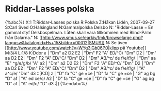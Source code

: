 # Riddar-Lasses polska

{%abc%}
X:1
T:Riddar-Lasses polska
R:Polska
Z:Håkan Lidén, 2007-09-27
S:Carl Sved
O:Hälsingland
N:Gammalpolska Delsbo
N: "Riddar-Lasse = En gammal styf Delsbospelman. Låten skall vara tillkommen med Blind-Palm från Dalarna."
N: [[http://www.smus.se/earkiv/fmk/browselarge.php?lang=sw&katalogid=Hs+15&bildnr=00012|SMUS]]
N: Se även [[http://www.youtube.com/watch?v=WYg3jGb06P0|klipp på Youtube]]
M:3/4
L:1/8
K:Ddor
a | "Dm" a2 D2 E2 | "Dm" F2 "A" ED/^C/ "Dm" D2 | "Dm" aa D2 E2 | "Dm" F2 "A" ED/^C/ "Dm" D2 | "Dm" AB/^c/ de f/e/f/g/ |
"Dm" aa "E" ^g/e/g/b/ "A" a2 | "Dm" a2 D2 E2 | "Dm" F2 "A" ED/^C/ "Dm" D2 | "Dm" aa D2 E2 | "Dm" F2 "A" ED/^C/ "Dm" D2 |
"Dm" AB/^c/ de f/e/f/g/ | "A" a^c/e/ "Dm" d3 ::[K:D] z | "D" fa "C" ge =ce | "D" fa "C" ge =ce | "G" ag bg "D" af |
"A" ed ce/c/ A2 | "D" fa "C" ge =ce | "D" fa "C" ge =ce | "G" ag bg "D" af | "A" ed/c/ "D" d3 :|]
{%endabc%}

